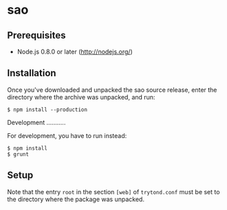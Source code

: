 sao
===

Prerequisites
-------------

 * Node.js 0.8.0 or later (http://nodejs.org/)

Installation
------------

Once you've downloaded and unpacked the sao source release, enter the directory
where the archive was unpacked, and run:

    $ npm install --production

Development
...........

For development, you have to run instead:

    $ npm install
    $ grunt

Setup
-----

Note that the entry `root` in the section `[web]` of `trytond.conf` must be set
to the directory where the package was unpacked.
